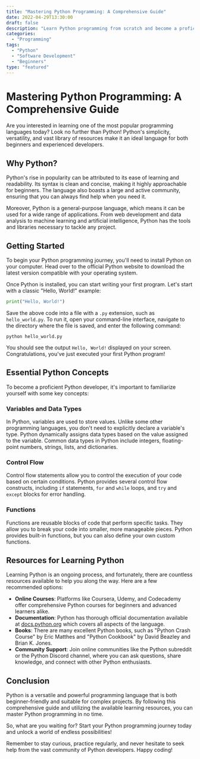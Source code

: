 ```yaml
---
title: "Mastering Python Programming: A Comprehensive Guide"
date: 2022-04-29T13:30:00
draft: false
description: "Learn Python programming from scratch and become a proficient developer in no time!"
categories:
  - "Programming"
tags:
  - "Python"
  - "Software Development"
  - "Beginners"
type: "featured"
---
```


# Mastering Python Programming: A Comprehensive Guide

Are you interested in learning one of the most popular programming languages today? Look no further than Python! Python's simplicity, versatility, and vast library of resources make it an ideal language for both beginners and experienced developers.

## Why Python?

Python's rise in popularity can be attributed to its ease of learning and readability. Its syntax is clean and concise, making it highly approachable for beginners. The language also boasts a large and active community, ensuring that you can always find help when you need it.

Moreover, Python is a general-purpose language, which means it can be used for a wide range of applications. From web development and data analysis to machine learning and artificial intelligence, Python has the tools and libraries necessary to tackle any project.

## Getting Started

To begin your Python programming journey, you'll need to install Python on your computer. Head over to the official Python website to download the latest version compatible with your operating system.

Once Python is installed, you can start writing your first program. Let's start with a classic "Hello, World!" example:

```python
print("Hello, World!")
```

Save the above code into a file with a `.py` extension, such as `hello_world.py`. To run it, open your command-line interface, navigate to the directory where the file is saved, and enter the following command:

```shell
python hello_world.py
```

You should see the output `Hello, World!` displayed on your screen. Congratulations, you've just executed your first Python program!

## Essential Python Concepts

To become a proficient Python developer, it's important to familiarize yourself with some key concepts:

### Variables and Data Types

In Python, variables are used to store values. Unlike some other programming languages, you don't need to explicitly declare a variable's type. Python dynamically assigns data types based on the value assigned to the variable. Common data types in Python include integers, floating-point numbers, strings, lists, and dictionaries.

### Control Flow

Control flow statements allow you to control the execution of your code based on certain conditions. Python provides several control flow constructs, including `if` statements, `for` and `while` loops, and `try` and `except` blocks for error handling.

### Functions

Functions are reusable blocks of code that perform specific tasks. They allow you to break your code into smaller, more manageable pieces. Python provides built-in functions, but you can also define your own custom functions.

## Resources for Learning Python

Learning Python is an ongoing process, and fortunately, there are countless resources available to help you along the way. Here are a few recommended options:

- **Online Courses**: Platforms like Coursera, Udemy, and Codecademy offer comprehensive Python courses for beginners and advanced learners alike.
- **Documentation**: Python has thorough official documentation available at [docs.python.org](https://docs.python.org/) which covers all aspects of the language.
- **Books**: There are many excellent Python books, such as "Python Crash Course" by Eric Matthes and "Python Cookbook" by David Beazley and Brian K. Jones.
- **Community Support**: Join online communities like the Python subreddit or the Python Discord channel, where you can ask questions, share knowledge, and connect with other Python enthusiasts.

## Conclusion

Python is a versatile and powerful programming language that is both beginner-friendly and suitable for complex projects. By following this comprehensive guide and utilizing the available learning resources, you can master Python programming in no time.

So, what are you waiting for? Start your Python programming journey today and unlock a world of endless possibilities!

Remember to stay curious, practice regularly, and never hesitate to seek help from the vast community of Python developers. Happy coding!
